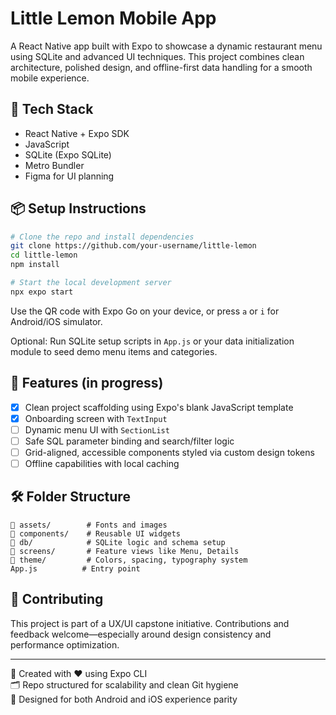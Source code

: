 # Little Lemon Mobile App

A React Native app built with Expo to showcase a dynamic restaurant menu using SQLite and advanced UI techniques. This project combines clean architecture, polished design, and offline-first data handling for a smooth mobile experience.

## 🚀 Tech Stack

- React Native + Expo SDK  
- JavaScript
- SQLite (Expo SQLite)  
- Metro Bundler  
- Figma for UI planning  

## 📦 Setup Instructions

```bash
# Clone the repo and install dependencies
git clone https://github.com/your-username/little-lemon
cd little-lemon
npm install

# Start the local development server
npx expo start
```

Use the QR code with Expo Go on your device, or press `a` or `i` for Android/iOS simulator.

Optional: Run SQLite setup scripts in `App.js` or your data initialization module to seed demo menu items and categories.

## 🎨 Features (in progress)

- [x] Clean project scaffolding using Expo's blank JavaScript template  
- [x] Onboarding screen with `TextInput`
- [ ] Dynamic menu UI with `SectionList`  
- [ ] Safe SQL parameter binding and search/filter logic  
- [ ] Grid-aligned, accessible components styled via custom design tokens  
- [ ] Offline capabilities with local caching  

## 🛠 Folder Structure

```
📁 assets/        # Fonts and images  
📁 components/    # Reusable UI widgets  
📁 db/            # SQLite logic and schema setup  
📁 screens/       # Feature views like Menu, Details  
📁 theme/         # Colors, spacing, typography system  
App.js          # Entry point  
```

## 🤝 Contributing

This project is part of a UX/UI capstone initiative. Contributions and feedback welcome—especially around design consistency and performance optimization.

---

🔗 Created with ❤️ using Expo CLI  
🗂 Repo structured for scalability and clean Git hygiene  
📱 Designed for both Android and iOS experience parity
